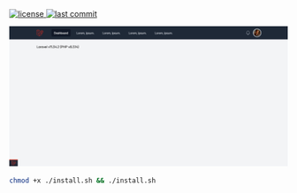 <div align="left">
  <a href="https://github.com/SantosVilanculos/laravel-empty-starter-kit/blob/main/LICENSE">
    <img
      src="https://img.shields.io/github/license/SantosVilanculos/laravel-empty-starter-kit"
      alt="license"
    />
  </a>
  <a href="https://github.com/SantosVilanculos/laravel-empty-starter-kit/commits/main">
    <img
      src="https://img.shields.io/github/last-commit/SantosVilanculos/laravel-empty-starter-kit"
      alt="last commit"
    />
  </a>
</div>

![](./screenshot.png)

```sh
chmod +x ./install.sh && ./install.sh
```
